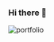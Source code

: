### Hi there 👋

<!--
**tanisha03/tanisha03** is a ✨ _special_ ✨ repository because its `README.md` (this file) appears on your GitHub profile.

Here are some ideas to get you started:

- 🔭 I’m currently working on ...
- 🌱 I’m currently learning ...
- 👯 I’m looking to collaborate on ...
- 🤔 I’m looking for help with ...
- 💬 Ask me about ...
- 📫 How to reach me: ...
- 😄 Pronouns: ...
- ⚡ Fun fact: ...
-->

![portfolio](https://user-images.githubusercontent.com/37444245/87725409-e52dbf80-c7da-11ea-8a7c-b4a59561ecd0.gif)

